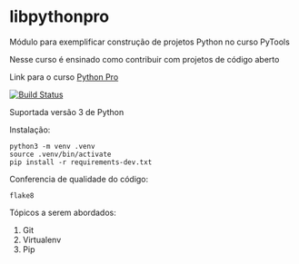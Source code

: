 # libpythonpro

Módulo para exemplificar construção de projetos Python no curso PyTools

Nesse curso é ensinado como contribuir com projetos de código aberto

Link para o curso [Python Pro](https://www.python.pro.br/)

[![Build Status](https://travis-ci.com/ggoldani/libpythonpro.svg?branch=master)](https://travis-ci.com/ggoldani/libpythonpro)

Suportada versão 3 de Python

Instalação:
```console
python3 -m venv .venv
source .venv/bin/activate
pip install -r requirements-dev.txt
```

Conferencia de qualidade do código:
```console
flake8
```

Tópicos a serem abordados:
 1. Git
 2. Virtualenv
 3. Pip

 